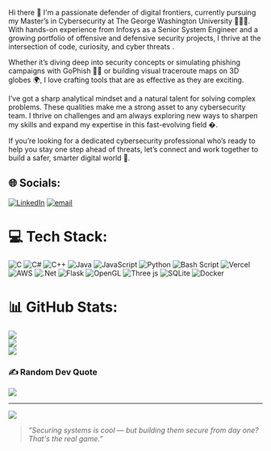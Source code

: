 Hi there 👋
I'm a passionate defender of digital frontiers, currently pursuing my Master’s in Cybersecurity at The George Washington University 👨‍🎓🔐. With hands-on experience from Infosys as a Senior System Engineer and a growing portfolio of offensive and defensive security projects, I thrive at the intersection of code, curiosity, and cyber threats .

Whether it’s diving deep into security concepts or simulating phishing campaigns with GoPhish 🎯📧 or building visual traceroute maps on 3D globes 🌍, I love crafting tools that are as effective as they are exciting.

I’ve got a sharp analytical mindset and a natural talent for solving complex problems. These qualities make me a strong asset to any cybersecurity team. I thrive on challenges and am always exploring new ways to sharpen my skills and expand my expertise in this fast-evolving field �.

If you’re looking for a dedicated cybersecurity professional who’s ready to help you stay one step ahead of threats, let’s connect and work together to build a safer, smarter digital world 🤝.
<!--
**Abhinavc97/Abhinavc97** is a ✨ _special_ ✨ repository because its `README.md` (this file) appears on your GitHub profile.

Here are some ideas to get you started:

- 🔭 I’m currently working on ...
- 🌱 I’m currently learning ...
- 👯 I’m looking to collaborate on ...
- 🤔 I’m looking for help with ...
- 💬 Ask me about ...
- 📫 How to reach me: ...
- 😄 Pronouns: ...
- ⚡ Fun fact: ...
-->


## 🌐 Socials:
[![LinkedIn](https://img.shields.io/badge/LinkedIn-%230077B5.svg?logo=linkedin&logoColor=white)](https://linkedin.com/in/abhinavc97) [![email](https://img.shields.io/badge/Email-D14836?logo=gmail&logoColor=white)](mailto:abhinav.chaudhary@gwu.edu) 

# 💻 Tech Stack:
![C](https://img.shields.io/badge/c-%2300599C.svg?style=flat-square&logo=c&logoColor=white) ![C#](https://img.shields.io/badge/c%23-%23239120.svg?style=flat-square&logo=csharp&logoColor=white) ![C++](https://img.shields.io/badge/c++-%2300599C.svg?style=flat-square&logo=c%2B%2B&logoColor=white) ![Java](https://img.shields.io/badge/java-%23ED8B00.svg?style=flat-square&logo=openjdk&logoColor=white) ![JavaScript](https://img.shields.io/badge/javascript-%23323330.svg?style=flat-square&logo=javascript&logoColor=%23F7DF1E) ![Python](https://img.shields.io/badge/python-3670A0?style=flat-square&logo=python&logoColor=ffdd54) ![Bash Script](https://img.shields.io/badge/bash_script-%23121011.svg?style=flat-square&logo=gnu-bash&logoColor=white) ![Vercel](https://img.shields.io/badge/vercel-%23000000.svg?style=flat-square&logo=vercel&logoColor=white) ![AWS](https://img.shields.io/badge/AWS-%23FF9900.svg?style=flat-square&logo=amazon-aws&logoColor=white) ![.Net](https://img.shields.io/badge/.NET-5C2D91?style=flat-square&logo=.net&logoColor=white) ![Flask](https://img.shields.io/badge/flask-%23000.svg?style=flat-square&logo=flask&logoColor=white) ![OpenGL](https://img.shields.io/badge/OpenGL-%23FFFFFF.svg?style=flat-square&logo=opengl) ![Three js](https://img.shields.io/badge/threejs-black?style=flat-square&logo=three.js&logoColor=white) ![SQLite](https://img.shields.io/badge/sqlite-%2307405e.svg?style=flat-square&logo=sqlite&logoColor=white) ![Docker](https://img.shields.io/badge/docker-%230db7ed.svg?style=flat-square&logo=docker&logoColor=white)
# 📊 GitHub Stats:
![](https://github-readme-stats.vercel.app/api?username=abhinavc97&theme=dark&hide_border=false&include_all_commits=false&count_private=false)<br/>
![](https://nirzak-streak-stats.vercel.app/?user=abhinavc97&theme=dark&hide_border=false)<br/>
![](https://github-readme-stats.vercel.app/api/top-langs/?username=abhinavc97&theme=dark&hide_border=false&include_all_commits=false&count_private=false&layout=compact)

### ✍️ Random Dev Quote
![](https://quotes-github-readme.vercel.app/api?type=horizontal&theme=tokyonight)

---
[![](https://visitcount.itsvg.in/api?id=abhinavc97&icon=1&color=1)](https://visitcount.itsvg.in)

> *“Securing systems is cool — but building them secure from day one? That's the real game.”*
